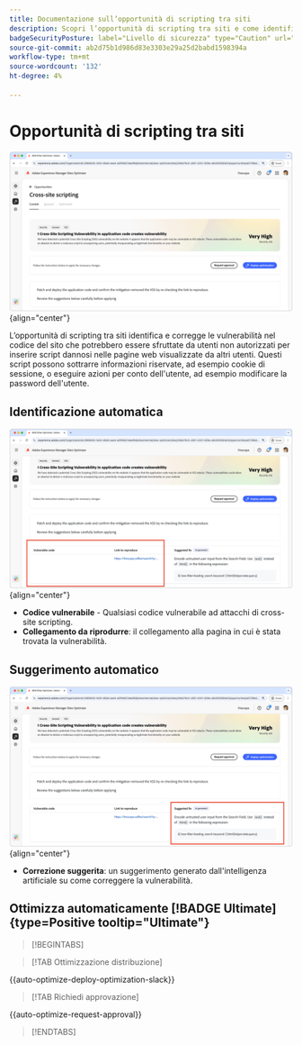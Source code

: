 ```yaml
---
title: Documentazione sull’opportunità di scripting tra siti
description: Scopri l’opportunità di scripting tra siti e come identificare e correggere le vulnerabilità relative alla sicurezza dei siti.
badgeSecurityPosture: label="Livello di sicurezza" type="Caution" url="../../opportunity-types/security-posture.md" tooltip="Livello di sicurezza"
source-git-commit: ab2d75b1d986d83e3303e29a25d2babd1598394a
workflow-type: tm+mt
source-wordcount: '132'
ht-degree: 4%

---
```



# Opportunità di scripting tra siti

![Opportunità intersito](./assets/cross-site-scripting/hero.png){align="center"}

L’opportunità di scripting tra siti identifica e corregge le vulnerabilità nel codice del sito che potrebbero essere sfruttate da utenti non autorizzati per inserire script dannosi nelle pagine web visualizzate da altri utenti. Questi script possono sottrarre informazioni riservate, ad esempio cookie di sessione, o eseguire azioni per conto dell&#39;utente, ad esempio modificare la password dell&#39;utente.

## Identificazione automatica

![Identificazione automatica opportunità intersito](./assets/cross-site-scripting/auto-identify.png){align="center"}

* **Codice vulnerabile** - Qualsiasi codice vulnerabile ad attacchi di cross-site scripting.
* **Collegamento da riprodurre**: il collegamento alla pagina in cui è stata trovata la vulnerabilità.

## Suggerimento automatico

![Suggerisci automaticamente opportunità intersito](./assets/cross-site-scripting/auto-suggest.png){align="center"}

* **Correzione suggerita**: un suggerimento generato dall&#39;intelligenza artificiale su come correggere la vulnerabilità.

## Ottimizza automaticamente [!BADGE Ultimate]{type=Positive tooltip="Ultimate"}


>[!BEGINTABS]

>[!TAB Ottimizzazione distribuzione]

{{auto-optimize-deploy-optimization-slack}}

>[!TAB Richiedi approvazione]

{{auto-optimize-request-approval}}

>[!ENDTABS]
